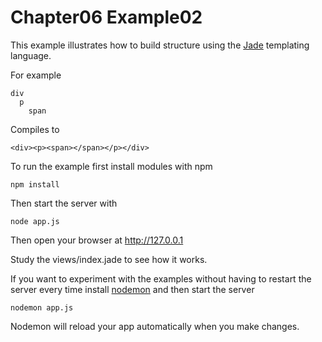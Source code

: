 # Chapter06 Example02

This example illustrates how to build structure using the [Jade][1] templating language.

For example 

    div
      p
        span

Compiles to 

    <div><p><span></span></p></div>

To run the example first install modules with npm

    npm install

Then start the server with

    node app.js

Then open your browser at http://127.0.0.1

Study the views/index.jade to see how it works. 

If you want to experiment with the examples without having to restart the server every time install [nodemon][2] and then start the server

    nodemon app.js

Nodemon will reload your app automatically when you make changes. 

[1]: https://github.com/visionmedia/jade
[2]: https://github.com/remy/nodemon
